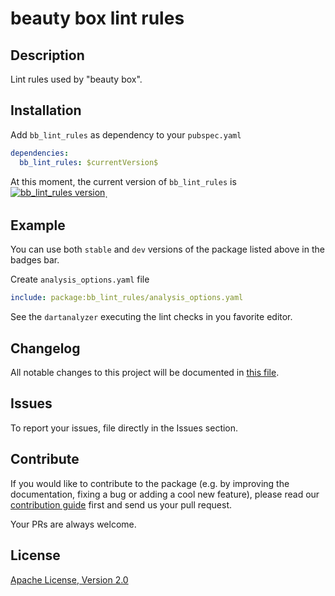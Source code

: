 # beauty box lint rules

<!-- [![Build Status](https://shields.io/github/workflow/status/Beauty-Box/flutter_bb_lint_rules/Analysis?logo=github&logoColor=white)](https://github.com/Beauty-Box/flutter_bb_lint_rules)
[![Pub Version](https://img.shields.io/pub/v/bb_lint_rules?logo=dart&logoColor=white)](https://pub.dev/packages/bb_lint_rules)
[![Pub Likes](https://badgen.net/pub/likes/bb_lint_rules)](https://pub.dev/packages/bb_lint_rules)
[![Pub popularity](https://badgen.net/pub/popularity/bb_lint_rules)](https://pub.dev/packages/bb_lint_rules/score)
![Dart Platform](https://badgen.net/pub/dart-platform/bb_lint_rules)
![Flutter Platform](https://badgen.net/pub/flutter-platform/bb_lint_rules) -->

<!-- This package is part of the [SurfGear](https://github.com/Beauty-Box/SurfGear) toolkit made by [beautybox](https://beautybox.ru). -->

<!-- [![Surf Lint Rules](https://i.ibb.co/D7ymVLp/Surf-Lint-Rules.png)](https://github.com/bbstudio/SurfGear) -->

## Description

Lint rules used by "beauty box".

## Installation

Add `bb_lint_rules` as dependency to your `pubspec.yaml`

```yaml
dependencies:
  bb_lint_rules: $currentVersion$
```

<p>At this moment, the current version of <code>bb_lint_rules</code> is <a style="display: inline-block;" href="https://pub.dev/packages/bb_lint_rules"><img style="vertical-align:bottom;" src="https://img.shields.io/pub/v/bb_lint_rules.svg" alt="bb_lint_rules version"></a>.</p>

## Example

You can use both `stable` and `dev` versions of the package listed above in the badges bar.

Create `analysis_options.yaml` file

```yaml
include: package:bb_lint_rules/analysis_options.yaml
```

See the `dartanalyzer` executing the lint checks in you favorite editor.

## Changelog

All notable changes to this project will be documented in [this file](./CHANGELOG.md).

## Issues

To report your issues, file directly in the Issues section.

## Contribute

If you would like to contribute to the package (e.g. by improving the documentation, fixing a bug or adding a cool new feature), please read our [contribution guide](./CONTRIBUTING.md) first and send us your pull request.

Your PRs are always welcome.

<!-- ## How to reach us

Please feel free to ask any questions about this package. Join our community chat on Telegram. We speak English and Russian.

[![Telegram](https://img.shields.io/badge/chat-on%20Telegram-blue.svg)](https://t.me/beautybox_ru) -->

## License

[Apache License, Version 2.0](https://www.apache.org/licenses/LICENSE-2.0)
